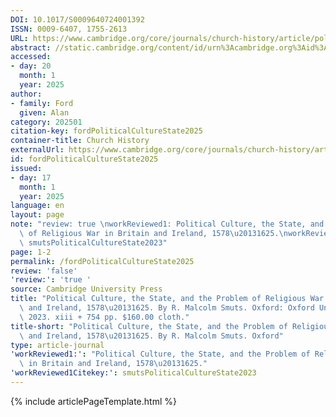 ```yaml
---
DOI: 10.1017/S0009640724001392
ISSN: 0009-6407, 1755-2613
URL: https://www.cambridge.org/core/journals/church-history/article/political-culture-the-state-and-the-problem-of-religious-war-in-britain-and-ireland-15781625-by-r-malcolm-smuts-oxford-oxford-university-press-2023-xiii-754-pp-16000-cloth/915D4AED45BAA74F24EB2C4CCF46555E?utm_source=SFMC&utm_medium=email&utm_content=Article&utm_campaign=New%20Cambridge%20Alert%20-%20Articles&WT.mc_id=New%20Cambridge%20Alert%20-%20Articles
abstract: //static.cambridge.org/content/id/urn%3Acambridge.org%3Aid%3Aarticle%3AS0009640724001392/resource/name/firstPage-pdf-S0009640724001392a.jpg
accessed:
- day: 20
  month: 1
  year: 2025
author:
- family: Ford
  given: Alan
category: 202501
citation-key: fordPoliticalCultureState2025
container-title: Church History
externalUrl: https://www.cambridge.org/core/journals/church-history/article/political-culture-the-state-and-the-problem-of-religious-war-in-britain-and-ireland-15781625-by-r-malcolm-smuts-oxford-oxford-university-press-2023-xiii-754-pp-16000-cloth/915D4AED45BAA74F24EB2C4CCF46555E?utm_source=SFMC&utm_medium=email&utm_content=Article&utm_campaign=New%20Cambridge%20Alert%20-%20Articles&WT.mc_id=New%20Cambridge%20Alert%20-%20Articles
id: fordPoliticalCultureState2025
issued:
- day: 17
  month: 1
  year: 2025
language: en
layout: page
note: "review: true \nworkReviewed1: Political Culture, the State, and the Problem\
  \ of Religious War in Britain and Ireland, 1578\u20131625.\nworkReviewed1Citekey:\
  \ smutsPoliticalCultureState2023"
page: 1-2
permalink: /fordPoliticalCultureState2025
review: 'false'
'review:': 'true '
source: Cambridge University Press
title: "Political Culture, the State, and the Problem of Religious War in Britain\
  \ and Ireland, 1578\u20131625. By R. Malcolm Smuts. Oxford: Oxford University Press,\
  \ 2023. xiii + 754 pp. $160.00 cloth."
title-short: "Political Culture, the State, and the Problem of Religious War in Britain\
  \ and Ireland, 1578\u20131625. By R. Malcolm Smuts. Oxford"
type: article-journal
'workReviewed1:': "Political Culture, the State, and the Problem of Religious War\
  \ in Britain and Ireland, 1578\u20131625."
'workReviewed1Citekey:': smutsPoliticalCultureState2023
---
```

{% include articlePageTemplate.html %}